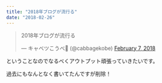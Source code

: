 ```yaml
---
title: "2018年ブログが流行る"
date: "2018-02-26"
---
```


<blockquote class="twitter-tweet"><p lang="ja" dir="ltr">2018年ブログが流行る</p>&mdash; キャベツこうべ🤢 (@cabbagekobe) <a href="https://twitter.com/cabbagekobe/status/961126756630581249?ref_src=twsrc%5Etfw">February 7, 2018</a></blockquote> <script async src="https://platform.twitter.com/widgets.js" charset="utf-8"></script>

ということなのでなるべくアウトプット頑張っていきたいです。

過去にもなんとなく書いてたんですが削除！
